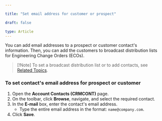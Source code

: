 ```yaml
---

title: "Set email address for customer or prospect"  

draft: false 

type: Article
---
```


You can add email addresses to a prospect or customer contact's information. Then, you can add the customers to broadcast distribution lists for Engineering Change Orders (ECOs).

>[!Note] To set a broadcast distribution list or to add contacts, see [Related Topics]().

### To set contact's email address for prospect or customer

1. Open the **Account Contacts (CRMCONT)** page.  
2. On the toolbar, click **Browse**, navigate, and select the required contact.  
3. In the **E-mail** box, enter the contact's email address.  
   - Type the entire email address in the format: `name@company.com`.  
4. Click **Save**.
